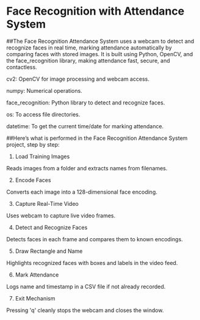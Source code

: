 # Face Recognition with Attendance System

##The Face Recognition Attendance System uses a webcam to detect and recognize faces in real time, marking attendance automatically by comparing faces with stored images. It is built using Python, OpenCV, and the face_recognition library, making attendance fast, secure, and contactless.

cv2: OpenCV for image processing and webcam access.

numpy: Numerical operations.

face_recognition: Python library to detect and recognize faces.

os: To access file directories.

datetime: To get the current time/date for marking attendance.

##Here’s what is performed in the Face Recognition Attendance System project, step by step:

1. Load Training Images

Reads images from a folder and extracts names from filenames.

2. Encode Faces

Converts each image into a 128-dimensional face encoding.

3. Capture Real-Time Video

Uses webcam to capture live video frames.

4. Detect and Recognize Faces

Detects faces in each frame and compares them to known encodings.

5. Draw Rectangle and Name

Highlights recognized faces with boxes and labels in the video feed.

6. Mark Attendance

Logs name and timestamp in a CSV file if not already recorded.

7. Exit Mechanism

Pressing 'q' cleanly stops the webcam and closes the window.
